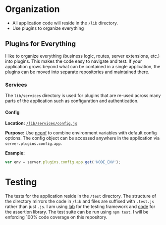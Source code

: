 # Organization
- All application code will reside in the `/lib` directory.
- Use plugins to organize everything

## Plugins for Everything
I like to organize everything (business logic, routes, server extensions, etc.) into plugins. This makes the code easy to navigate and test. If your application grows beyond what can be contained in a single application, the plugins can be moved into separate repositories and maintained there.

### Services

The `lib/services` directory is used for plugins that are re-used across many parts of the application such as configuration and authentication.

#### Config
**Location:** [`/lib/services/config.js`](https://github.com/pon/hapi-skeleton/blob/master/lib/services/config.js)

**Purpose:** Use [nconf](https://github.com/indexzero/nconf) to combine environment variables with default config options. The config object can be accessed anywhere in the application via `server.plugins.config.app`.

**Example:**
```javascript
var env = server.plugins.config.app.get('NODE_ENV');
```

# Testing
The tests for the application reside in the `/test` directory. The structure of the directory mirrors the code in `/lib` and files are suffixed with `.test.js` rather than just `.js`. I am using [lab](https://github.com/hapijs/lab) for the testing framework and [code](https://github.com/hapijs/code) for the assertion library. The test suite can be run using `npm test`. I will be enforcing 100% code coverage on this repository.
